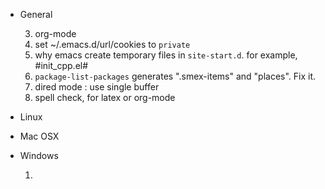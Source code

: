 
* General

    3. org-mode
    7. set ~/.emacs.d/url/cookies to `private`
    8. why emacs create temporary files in `site-start.d`. for example, #init_cpp.el#
    9. `package-list-packages` generates ".smex-items" and "places". Fix it.
    10. dired mode : use single buffer
    11. spell check, for latex or org-mode

* Linux

* Mac OSX

* Windows

  1. 
